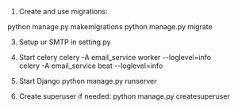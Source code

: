 1. Create and use migrations:
   
  python manage.py makemigrations
  python manage.py migrate

3. Setup ur SMTP in setting.py

4. Start celery
  celery -A email_service worker --loglevel=info  
  celery -A email_service beat --loglevel=info

5. Start Django
  python manage.py runserver

6. Create superuser if needed:
  python manage.py createsuperuser
